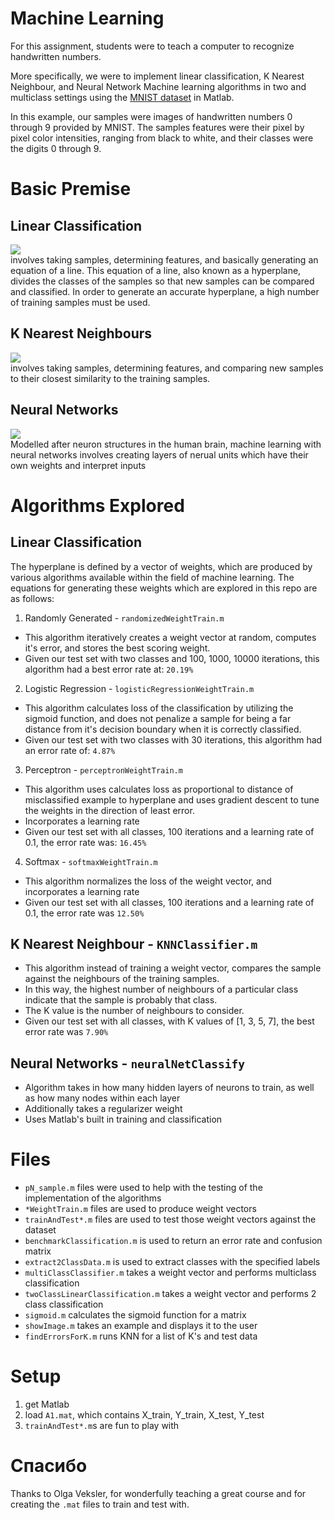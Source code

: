 # Machine Learning
For this assignment, students were to teach a computer to recognize handwritten numbers.

More specifically, we were to implement linear classification, K Nearest Neighbour, and Neural Network Machine learning algorithms in two and multiclass settings using the [MNIST dataset](http://yann.lecun.com/exdb/mnist/) in Matlab.

In this example, our samples were images of handwritten numbers 0 through 9 provided by MNIST. The samples features were their pixel by pixel color intensities, ranging from black to white, and their classes were the digits 0 through 9.



# Basic Premise
## Linear Classification
![](https://github.com/JoeGaebel/MachineLearning/blob/master/linear.png?raw=true)<br>
involves taking samples, determining features, and basically generating an equation of a line.
This equation of a line, also known as a hyperplane, divides the classes of the samples so that new samples can be compared and classified. In order to generate an accurate hyperplane,
a high number of training samples must be used. 

## K Nearest Neighbours
![](https://github.com/JoeGaebel/MachineLearning/blob/master/KNN.jpeg?raw=true)<br>
involves taking samples, determining features, and comparing new samples to their closest similarity to the training samples.

## Neural Networks
![](https://github.com/JoeGaebel/MachineLearning/blob/master/neural.jpeg?raw=true)<br>
Modelled after neuron structures in the human brain, machine learning with neural networks involves creating layers of nerual units which have their own weights and interpret inputs

# Algorithms Explored

## Linear Classification
The hyperplane is defined by a vector of weights, which are produced by various algorithms available within the field of machine learning.
The equations for generating these weights which are explored in this repo are as follows:

1. Randomly Generated - `randomizedWeightTrain.m`
  - This algorithm iteratively creates a weight vector at random, computes it's error, and stores the best scoring weight.
  - Given our test set with two classes and 100, 1000, 10000 iterations, this algorithm had a best error rate at: `20.19%`
  
2. Logistic Regression - `logisticRegressionWeightTrain.m`
  - This algorithm calculates loss of the classification by utilizing the sigmoid function, and does not penalize
  a sample for being a far distance from it's decision boundary when it is correctly classified.
  - Given our test set with two classes with 30 iterations, this algorithm had an error rate of: `4.87%`
  
3. Perceptron - `perceptronWeightTrain.m`
  - This algorithm uses calculates loss as proportional to distance of misclassified example to hyperplane and uses gradient
  descent to tune the weights in the direction of least error.
  - Incorporates a learning rate
  - Given our test set with all classes, 100 iterations and a learning rate of 0.1, the error rate was: `16.45%`
  
4. Softmax - `softmaxWeightTrain.m`
  - This algorithm normalizes the loss of the weight vector, and incorporates a learning rate
  - Given our test set with all classes, 100 iterations and a learning rate of 0.1, the error rate was `12.50%`
  
## K Nearest Neighbour - `KNNClassifier.m`
  - This algorithm instead of training a weight vector, compares the sample against the neighbours of the training samples.
  - In this way, the highest number of neighbours of a particular class indicate that the sample is probably that class.
  - The K value is the number of neighbours to consider.
  - Given our test set with all classes, with K values of [1, 3, 5, 7], the best error rate was `7.90%`
  
  
## Neural Networks - `neuralNetClassify`
  - Algorithm takes in how many hidden layers of neurons to train, as well as how many nodes within each layer
  - Additionally takes a regularizer weight
  - Uses Matlab's built in training and classification
  
# Files
- `pN_sample.m` files were used to help with the testing of the implementation of the algorithms
- `*WeightTrain.m` files are used to produce weight vectors
- `trainAndTest*.m` files are used to test those weight vectors against the dataset
- `benchmarkClassification.m` is used to return an error rate and confusion matrix
- `extract2ClassData.m` is used to extract classes with the specified labels
- `multiClassClassifier.m` takes a weight vector and performs multiclass classification
- `twoClassLinearClassification.m` takes a weight vector and performs 2 class classification
- `sigmoid.m` calculates the sigmoid function for a matrix
- `showImage.m` takes an example and displays it to the user
- `findErrorsForK.m` runs KNN for a list of K's and test data
  
# Setup
1. get Matlab
2. load `A1.mat`, which contains X_train, Y_train, X_test, Y_test
3. `trainAndTest*.m`s are fun to play with


# Спасибо
Thanks to Olga Veksler, for wonderfully teaching a great course and for creating the `.mat` files to train and test with.
